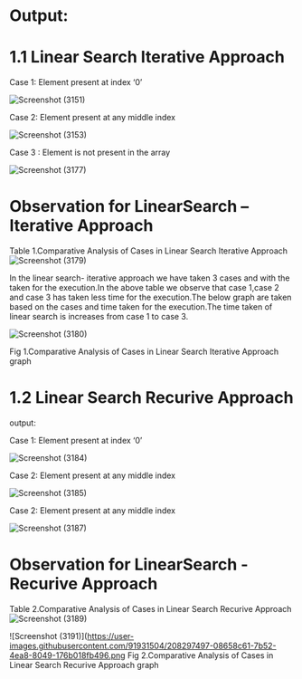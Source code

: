 # Output:

# 1.1 Linear Search Iterative Approach

Case 1: Element present at index ‘0’

![Screenshot (3151)](https://user-images.githubusercontent.com/91931504/208166395-dd036ee9-521f-4dd0-b3ab-460174e0b13b.png)

Case 2: Element present at any middle index

![Screenshot (3153)](https://user-images.githubusercontent.com/91931504/208166412-7fe22498-44cc-4b02-8d03-ea7714b69350.png)

Case 3 : Element is not present in the array

![Screenshot (3177)](https://user-images.githubusercontent.com/91931504/208166420-85f5e736-6edb-4b2e-9a51-70a3b4bf4ad3.png)

# Observation for LinearSearch –Iterative Approach

  Table 1.Comparative Analysis of Cases in Linear Search Iterative Approach
![Screenshot (3179)](https://user-images.githubusercontent.com/91931504/208167106-7055bdce-a5d2-4b7d-a1fc-4367955e9f77.png)

In the linear search- iterative approach we have taken 3 cases and with the taken for the execution.In the above table we observe that case 1,case 2 and case 3 has taken less time for the execution.The below graph are taken based on the cases and time taken for the execution.The time taken of linear search is increases from case 1 to case 3.

![Screenshot (3180)](https://user-images.githubusercontent.com/91931504/208167115-faf0bf00-13b9-4bb0-97e6-319fbd1165a3.png)

   Fig 1.Comparative Analysis of Cases in Linear Search Iterative Approach graph

# 1.2 Linear Search Recurive Approach

output:

Case 1: Element present at index ‘0’

![Screenshot (3184)](https://user-images.githubusercontent.com/91931504/208297474-6c7500f2-ac5a-4590-ac1d-bae274a5efd3.png)

Case 2: Element present at any middle index

![Screenshot (3185)](https://user-images.githubusercontent.com/91931504/208297481-b84dbbf9-d719-463e-9f7d-be646095238e.png)

Case 2: Element present at any middle index

![Screenshot (3187)](https://user-images.githubusercontent.com/91931504/208297485-ed54fbc3-7eea-4af6-bdbb-93c77c9df713.png)

# Observation for LinearSearch - Recurive Approach

 Table 2.Comparative Analysis of Cases in Linear Search Recurive Approach
![Screenshot (3189)](https://user-images.githubusercontent.com/91931504/208297487-71e01175-90b9-4ec5-b09b-ac2da69b8a23.png)


![Screenshot (3191)](https://user-images.githubusercontent.com/91931504/208297497-08658c61-7b52-4ea8-8049-176b018fb496.png
     Fig 2.Comparative Analysis of Cases in Linear Search Recurive Approach graph
